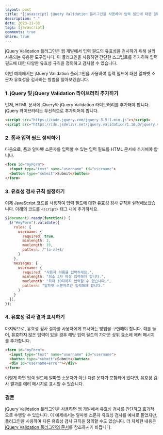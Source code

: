 ```yaml
---
layout: post
title: "[javascript] jQuery Validation 플러그인을 사용하여 입력 필드에 대한 알파벳 소문자 유효성 검사하기"
description: " "
date: 2023-11-08
tags: [javascript]
comments: true
share: true
---
```


jQuery Validation 플러그인은 웹 개발에서 입력 필드의 유효성을 검사하기 위해 널리 사용되는 유용한 도구입니다. 이 플러그인을 사용하면 간단한 스크립트를 추가하여 입력 필드에 대한 다양한 유효성 규칙을 정의하고 검사할 수 있습니다.

이번 예제에서는 jQuery Validation 플러그인을 사용하여 입력 필드에 대한 알파벳 소문자 유효성을 검사하는 방법을 알아보겠습니다. 

### 1. jQuery 및 jQuery Validation 라이브러리 추가하기

먼저, HTML 문서에 jQuery와 jQuery Validation 라이브러리를 추가해야 합니다. jQuery 라이브러리는 우선적으로 추가되어야 합니다.

```html
<script src="https://code.jquery.com/jquery-3.5.1.min.js"></script>
<script src="https://cdn.jsdelivr.net/jquery.validation/1.16.0/jquery.validate.min.js"></script>
```

### 2. 폼과 입력 필드 정의하기

다음으로, 폼과 알파벳 소문자를 입력할 수 있는 입력 필드를 HTML 문서에 추가해야 합니다.

```html
<form id="myForm">
  <input type="text" name="username" id="username">
  <button type="submit">Submit</button>
</form>
```

### 3. 유효성 검사 규칙 설정하기

이제 JavaScript 코드를 사용하여 입력 필드에 대한 유효성 검사 규칙을 설정해보겠습니다. 아래의 코드를 `<script>` 태그 내에 추가하세요.

```javascript
$(document).ready(function() {
  $("#myForm").validate({
    rules: {
      username: {
        required: true,
        minlength: 3,
        maxlength: 10,
        pattern: /^[a-z]+$/
      }
    },
    messages: {
      username: {
        required: "사용자 이름을 입력하세요.",
        minlength: "최소 3자 이상 입력해야 합니다.",
        maxlength: "최대 10자까지 입력할 수 있습니다.",
        pattern: "알파벳 소문자로만 입력해야 합니다."
      }
    }
  });
});
```

### 4. 유효성 검사 결과 표시하기

마지막으로, 유효성 검사 결과를 사용자에게 표시하는 방법을 구현해야 합니다. 예를 들어, 유효하지 않은 입력이 있을 경우 해당 입력 필드의 가까운 상위 요소에 에러 메시지를 추가합니다.

```html
<form id="myForm">
  <input type="text" name="username" id="username">
  <button type="submit">Submit</button>
  <div id="username-error"></div>
</form>
```

이렇게 하면 입력 필드에 알파벳 소문자가 아닌 다른 문자가 포함되어 있다면, 유효성 검사 결과를 에러 메시지로 표시할 수 있습니다.

### 결론

jQuery Validation 플러그인을 사용하면 웹 개발에서 유효성 검사를 간단하고 효과적으로 수행할 수 있습니다. 이 예제에서는 알파벳 소문자 유효성 검사를 예시로 들었지만, 플러그인을 사용하여 다른 유효성 검사 규칙을 정의할 수도 있습니다. 더 자세한 내용은 [jQuery Validation 플러그인의 문서](https://jqueryvalidation.org/)를 참조하시기 바랍니다.